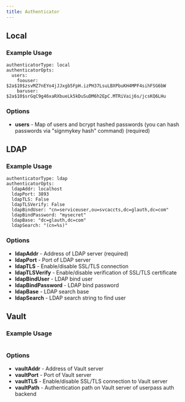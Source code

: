 ```yaml
---
title: Authenticator
---
```


## Local

### Example Usage

```
authenticatorType: local
authenticatorOpts:
  users:
    foouser: $2a$10$zsvMZ7nEYo4jJJxgb5FpH.izPH37LsuLBXPbuKH4MPF4sihFSG6bW
    baruser: $2a$10$srGqC9g46xaRXbueLk5kDuSuDM6h2EpC.MTRiVaij6s/jcsKQ6LHu
```

### Options

  * **users** - Map of users and bcrypt hashed passwords (you can hash passwords via "signmykey hash" command) (required)

## LDAP

### Example Usage

```
authenticatorType: ldap
authenticatorOpts:
  ldapAddr: localhost
  ldapPort: 3893
  ldapTLS: False
  ldapTLSVerify: False
  ldapBindUser: "cn=serviceuser,ou=svcaccts,dc=glauth,dc=com"
  ldapBindPassword: "mysecret" 
  ldapBase: "dc=glauth,dc=com"
  ldapSearch: "(cn=%s)"
```

### Options

  * **ldapAddr** - Address of LDAP server (required)
  * **ldapPort** - Port of LDAP server
  * **ldapTLS** - Enable/disable SSL/TLS connection
  * **ldapTLSVerify** - Enable/disable verification of SSL/TLS certificate
  * **ldapBindUser** - LDAP bind user
  * **ldapBindPassword** - LDAP bind password
  * **ldapBase** - LDAP search base
  * **ldapSearch** - LDAP search string to find user

## Vault

### Example Usage

```
```

### Options

  * **vaultAddr** - Address of Vault server
  * **vaultPort** - Port of Vault server
  * **vaultTLS** - Enable/disable SSL/TLS connection to Vault server
  * **vaultPath** - Authentication path on Vault server of userpass auth backend
